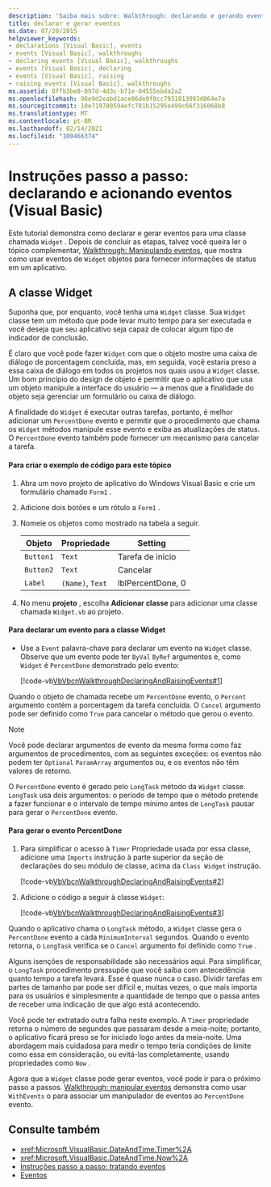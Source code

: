 ```yaml
---
description: 'Saiba mais sobre: Walkthrough: declarando e gerando eventos (Visual Basic)'
title: declarar e gerar eventos
ms.date: 07/20/2015
helpviewer_keywords:
- declarations [Visual Basic], events
- events [Visual Basic], walkthroughs
- declaring events [Visual Basic], walkthroughs
- events [Visual Basic], declaring
- events [Visual Basic], raising
- raising events [Visual Basic], walkthroughs
ms.assetid: 8ffb3be8-097d-4d3c-b71e-04555ebda2a2
ms.openlocfilehash: 98e9d2eabd1ace06de9f8cc7931013093d864e7a
ms.sourcegitcommit: 10e719780594efc781b15295e499c66f316068b8
ms.translationtype: MT
ms.contentlocale: pt-BR
ms.lasthandoff: 02/14/2021
ms.locfileid: "100466374"
---
```

# <a name="walkthrough-declaring-and-raising-events-visual-basic"></a>Instruções passo a passo: declarando e acionando eventos (Visual Basic)

Este tutorial demonstra como declarar e gerar eventos para uma classe chamada `Widget` . Depois de concluir as etapas, talvez você queira ler o tópico complementar, [Walkthrough: Manipulando eventos](walkthrough-handling-events.md), que mostra como usar eventos de `Widget` objetos para fornecer informações de status em um aplicativo.  
  
## <a name="the-widget-class"></a>A classe Widget  

 Suponha que, por enquanto, você tenha uma `Widget` classe. Sua `Widget` classe tem um método que pode levar muito tempo para ser executada e você deseja que seu aplicativo seja capaz de colocar algum tipo de indicador de conclusão.  
  
 É claro que você pode fazer `Widget` com que o objeto mostre uma caixa de diálogo de porcentagem concluída, mas, em seguida, você estaria preso a essa caixa de diálogo em todos os projetos nos quais usou a `Widget` classe. Um bom princípio do design de objeto é permitir que o aplicativo que usa um objeto manipule a interface do usuário — a menos que a finalidade do objeto seja gerenciar um formulário ou caixa de diálogo.  
  
 A finalidade do `Widget` é executar outras tarefas, portanto, é melhor adicionar um `PercentDone` evento e permitir que o procedimento que chama os `Widget` métodos manipule esse evento e exiba as atualizações de status. O `PercentDone` evento também pode fornecer um mecanismo para cancelar a tarefa.  
  
#### <a name="to-build-the-code-example-for-this-topic"></a>Para criar o exemplo de código para este tópico  
  
1. Abra um novo projeto de aplicativo do Windows Visual Basic e crie um formulário chamado `Form1` .  
  
2. Adicione dois botões e um rótulo a `Form1` .  
  
3. Nomeie os objetos como mostrado na tabela a seguir.  
  
    |Objeto|Propriedade|Setting|  
    |------------|--------------|-------------|  
    |`Button1`|`Text`|Tarefa de início|  
    |`Button2`|`Text`|Cancelar|  
    |`Label`|`(Name)`, `Text`|lblPercentDone, 0|  
  
4. No menu **projeto** , escolha **Adicionar classe** para adicionar uma classe chamada `Widget.vb` ao projeto.  
  
#### <a name="to-declare-an-event-for-the-widget-class"></a>Para declarar um evento para a classe Widget  
  
- Use a `Event` palavra-chave para declarar um evento na `Widget` classe. Observe que um evento pode ter `ByVal` `ByRef` argumentos e, como `Widget` é `PercentDone` demonstrado pelo evento:  
  
     [!code-vb[VbVbcnWalkthroughDeclaringAndRaisingEvents#1](~/samples/snippets/visualbasic/VS_Snippets_VBCSharp/VbVbcnWalkthroughDeclaringAndRaisingEvents/VB/Widget.vb#1)]  
  
 Quando o objeto de chamada recebe um `PercentDone` evento, o `Percent` argumento contém a porcentagem da tarefa concluída. O `Cancel` argumento pode ser definido como `True` para cancelar o método que gerou o evento.  
  
> [!NOTE]
> Você pode declarar argumentos de evento da mesma forma como faz argumentos de procedimentos, com as seguintes exceções: os eventos não podem ter `Optional` `ParamArray` argumentos ou, e os eventos não têm valores de retorno.  
  
 O `PercentDone` evento é gerado pelo `LongTask` método da `Widget` classe. `LongTask` usa dois argumentos: o período de tempo que o método pretende a fazer funcionar e o intervalo de tempo mínimo antes de `LongTask` pausar para gerar o `PercentDone` evento.  
  
#### <a name="to-raise-the-percentdone-event"></a>Para gerar o evento PercentDone  
  
1. Para simplificar o acesso à `Timer` Propriedade usada por essa classe, adicione uma `Imports` instrução à parte superior da seção de declarações do seu módulo de classe, acima da `Class Widget` instrução.  
  
     [!code-vb[VbVbcnWalkthroughDeclaringAndRaisingEvents#2](~/samples/snippets/visualbasic/VS_Snippets_VBCSharp/VbVbcnWalkthroughDeclaringAndRaisingEvents/VB/Widget.vb#2)]  
  
2. Adicione o código a seguir à classe `Widget`:  
  
     [!code-vb[VbVbcnWalkthroughDeclaringAndRaisingEvents#3](~/samples/snippets/visualbasic/VS_Snippets_VBCSharp/VbVbcnWalkthroughDeclaringAndRaisingEvents/VB/Widget.vb#3)]  
  
 Quando o aplicativo chama o `LongTask` método, a `Widget` classe gera o `PercentDone` evento a cada `MinimumInterval` segundos. Quando o evento retorna, o `LongTask` verifica se o `Cancel` argumento foi definido como `True` .  
  
 Alguns isenções de responsabilidade são necessários aqui. Para simplificar, o `LongTask` procedimento pressupõe que você saiba com antecedência quanto tempo a tarefa levará. Esse é quase nunca o caso. Dividir tarefas em partes de tamanho par pode ser difícil e, muitas vezes, o que mais importa para os usuários é simplesmente a quantidade de tempo que o passa antes de receber uma indicação de que algo está acontecendo.  
  
 Você pode ter extratado outra falha neste exemplo. A `Timer` propriedade retorna o número de segundos que passaram desde a meia-noite; portanto, o aplicativo ficará preso se for iniciado logo antes da meia-noite. Uma abordagem mais cuidadosa para medir o tempo teria condições de limite como essa em consideração, ou evitá-las completamente, usando propriedades como `Now` .  
  
 Agora que a `Widget` classe pode gerar eventos, você pode ir para o próximo passo a passos. [Walkthrough: manipular eventos](walkthrough-handling-events.md) demonstra como usar `WithEvents` o para associar um manipulador de eventos ao `PercentDone` evento.  
  
## <a name="see-also"></a>Consulte também

- <xref:Microsoft.VisualBasic.DateAndTime.Timer%2A>
- <xref:Microsoft.VisualBasic.DateAndTime.Now%2A>
- [Instruções passo a passo: tratando eventos](walkthrough-handling-events.md)
- [Eventos](index.md)

